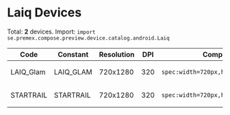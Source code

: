 # Laiq Devices

Total: **2** devices. Import: `import se.premex.compose.preview.device.catalog.android.Laiq`

| Code | Constant | Resolution | DPI | Compose Spec | Preview Usage |
|------|----------|------------|-----|-------------|---------------|
| LAIQ_Glam | LAIQ_GLAM | 720x1280 | 320 | `spec:width=720px,height=1280px,dpi=320` | `@Preview(device = Laiq.LAIQ_GLAM)` |
| STARTRAIL | STARTRAIL | 720x1280 | 320 | `spec:width=720px,height=1280px,dpi=320` | `@Preview(device = Laiq.STARTRAIL)` |

<!-- Generated automatically. Do not edit manually. -->
